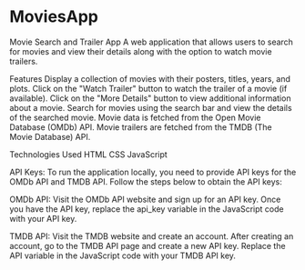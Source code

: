 # MoviesApp
Movie Search and Trailer App
A web application that allows users to search for movies and view their details along with the option to watch movie trailers.

Features
Display a collection of movies with their posters, titles, years, and plots.
Click on the "Watch Trailer" button to watch the trailer of a movie (if available).
Click on the "More Details" button to view additional information about a movie.
Search for movies using the search bar and view the details of the searched movie.
Movie data is fetched from the Open Movie Database (OMDb) API.
Movie trailers are fetched from the TMDB (The Movie Database) API.

Technologies Used
HTML
CSS
JavaScript

API Keys:
To run the application locally, you need to provide API keys for the OMDb API and TMDB API. Follow the steps below to obtain the API keys:

OMDb API:
Visit the OMDb API website and sign up for an API key.
Once you have the API key, replace the api_key variable in the JavaScript code with your API key.

TMDB API:
Visit the TMDB website and create an account.
After creating an account, go to the TMDB API page and create a new API key.
Replace the API variable in the JavaScript code with your TMDB API key.
